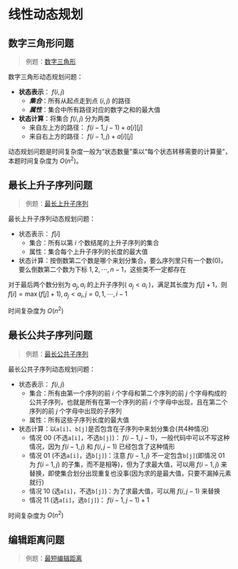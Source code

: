 # 线性动态规划

## 数字三角形问题

> 例题：[数字三角形](./digital_triangle.cpp)

数字三角形动态规划问题：

- **状态表示**： $f(i,j)$
  - ***集合***：所有从起点走到点 $(i,j)$ 的路径
  - ***属性***：集合中所有路径对应的数字之和的最大值
- **状态计算**：将集合 $f(i,j)$ 分为两类
  - 来自左上方的路径： $f(i-1,j-1)+a[i][j]$
  - 来自右上方的路径： $f(i-1,j)+a[i][j]$

动态规划问题是时间复杂度一般为“状态数量”乘以“每个状态转移需要的计算量”，本题时间复杂度为 $O(n^2)$。

## 最长上升子序列问题

> 例题：[最长上升子序列](./longest_ascending_subsequence.cpp)

最长上升子序列动态规划问题：

- 状态表示： $f[i]$
  - 集合：所有以第 $i$ 个数结尾的上升子序列的集合
  - 属性：集合每个上升子序列的长度的最大值
- 状态计算：按倒数第二个数是哪个来划分集合，要么序列里只有一个数(0)，要么倒数第二个数为下标 $1,2,\cdots ,n-1$，这些类不一定都存在

对于最后两个数分别为 $a_j,a_i$ 的上升子序列( $a_j < a_i$ )，满足其长度为 $f[j]+1$，则 $f[i]=\max (f[j]+1), a_j < a_i, j=0,1,\cdots ,i-1$

时间复杂度为 $O(n^2)$

## 最长公共子序列问题

> 例题：[最长公共子序列](./longest_common_sequence.cpp)

最长公共子序列动态规划问题：

- 状态表示： $f(i,j)$
  - 集合：所有由第一个序列的前 $i$ 个字母和第二个序列的前 $j$ 个字母构成的公共子序列，也就是所有在第一个序列的前 $i$ 个字母中出现，且在第二个序列的前 $j$ 个字母中出现的子序列
  - 属性：所有这些子序列长度的最大值
- 状态计算：以`a[i]`、`b[j]`是否包含在子序列中来划分集合(共4种情况)
  - 情况 $00$ (不选`a[i]`，不选`b[j]`)： $f(i-1,j-1)$，一般代码中可以不写这种情况，因为 $f(i-1,j)$ 和 $f(i,j-1)$ 已经包含了这种情形
  - 情况 $01$ (不选`a[i]`，选`b[j]`)：注意 $f(i-1,j)$ 不一定包含`b[j]`(即情况 $01$ 为 $f(i-1,j)$ 的子集，而不是相等)，但为了求最大值，可以用 $f(i-1,j)$ 来替换，即使集合划分出现重复也没事(因为求的是最大值，只要不漏掉元素就行)
  - 情况 $10$ (选`a[i]`，不选`b[j]`)：为了求最大值，可以用 $f(i,j-1)$ 来替换
  - 情况 $11$ (选`a[i]`，选`b[j]`)： $f(i-1,j-1)+1$

时间复杂度为 $O(n^2)$

## 编辑距离问题

> 例题：[最短编辑距离](./min_editing_distance.cpp)

